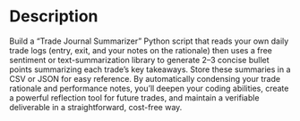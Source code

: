 # Description

Build a “Trade Journal Summarizer” Python script that reads your own daily trade logs (entry, exit, and your notes on the rationale) then uses a free sentiment or text-summarization library to generate 2–3 concise bullet points summarizing each trade’s key takeaways. Store these summaries in a CSV or JSON for easy reference. By automatically condensing your trade rationale and performance notes, you’ll deepen your coding abilities, create a powerful reflection tool for future trades, and maintain a verifiable deliverable in a straightforward, cost-free way.